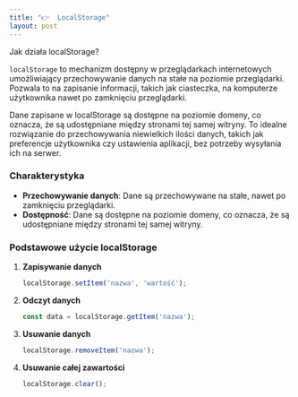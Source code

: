 ```yaml
---
title: "👉  LocalStorage"
layout: post
---
```



Jak działa localStorage?

`localStorage` to mechanizm dostępny w przeglądarkach internetowych umożliwiający przechowywanie danych na stałe na poziomie przeglądarki. Pozwala to na zapisanie informacji, takich jak ciasteczka, na komputerze użytkownika nawet po zamknięciu przeglądarki. 

Dane zapisane w localStorage są dostępne na poziomie domeny, co oznacza, że są udostępniane między stronami tej samej witryny. To idealne rozwiązanie do przechowywania niewielkich ilości danych, takich jak preferencje użytkownika czy ustawienia aplikacji, bez potrzeby wysyłania ich na serwer.

### Charakterystyka

- **Przechowywanie danych**: Dane są przechowywane na stałe, nawet po zamknięciu przeglądarki.
- **Dostępność**: Dane są dostępne na poziomie domeny, co oznacza, że są udostępniane między stronami tej samej witryny.

### Podstawowe użycie localStorage

1. **Zapisywanie danych**
    ```javascript
    localStorage.setItem('nazwa', 'wartość');
    ```

2. **Odczyt danych**
    ```javascript
    const data = localStorage.getItem('nazwa');
    ```

3. **Usuwanie danych**
    ```javascript
    localStorage.removeItem('nazwa');
    ```

4. **Usuwanie całej zawartości**
    ```javascript
    localStorage.clear();
    ```

